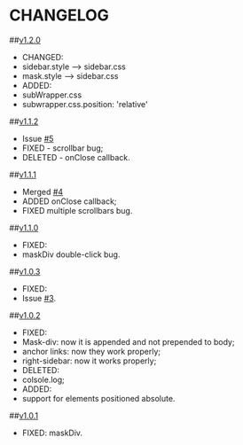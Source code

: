 CHANGELOG
============

##[v1.2.0](https://github.com/dcdeiv/simple-sidebar/releases/tag/v1.2.0)
* CHANGED:
 * sidebar.style --> sidebar.css
 * mask.style --> sidebar.css
* ADDED:
 * subWrapper.css
 * subwrapper.css.position: 'relative'

##[v1.1.2](https://github.com/dcdeiv/simple-sidebar/releases/tagv/1.1.2)
* Issue [#5](https://github.com/dcdeiv/simple-sidebar/issues/5)
 * FIXED - scrollbar bug;
 * DELETED - onClose callback.

##[v1.1.1](https://github.com/dcdeiv/simple-sidebar/releases/tag/v/1.1.1)
* Merged [#4](https://github.com/dcdeiv/simple-sidebar/pull/4)
 * ADDED onClose callback;
 * FIXED multiple scrollbars bug.

##[v1.1.0](https://github.com/dcdeiv/simple-sidebar/releases/tag/v1.1.0)
* FIXED:
 * maskDiv double-click bug. 

##[v1.0.3](https://github.com/dcdeiv/simple-sidebar/releases/tag/v1.0.3)
* FIXED:
 * Issue [#3](https://github.com/dcdeiv/simple-sidebar/issues/3).

##[v1.0.2](https://github.com/dcdeiv/simple-sidebar/releases/tag/v1.0.2)
* FIXED:
 * Mask-div: now it is appended and not prepended to body;
 * anchor links: now they work properly;
 * right-sidebar: now it works properly;
* DELETED:
 * colsole.log;
* ADDED:
 * support for elements positioned absolute.

##[v1.0.1](https://github.com/dcdeiv/simple-sidebar/releases/tag/v1.0.1)
* FIXED: maskDiv.
